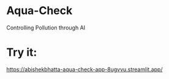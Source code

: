 # Aqua-Check
Controlling Pollution through AI

# Try it: 
https://abishekbhatta-aqua-check-app-8ugvvu.streamlit.app/
